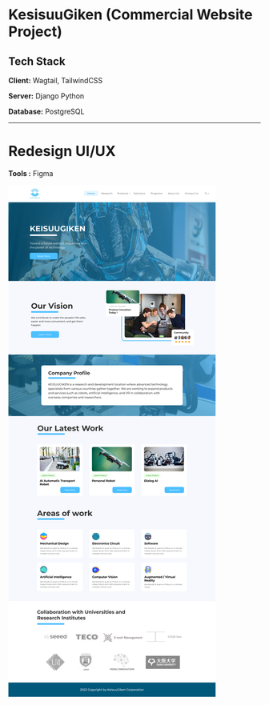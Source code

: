 # **KesisuuGiken (Commercial Website Project)**

## **Tech Stack**

**Client:** Wagtail, TailwindCSS

**Server:** Django Python

**Database:** PostgreSQL

----------

# **Redesign UI/UX**

**Tools :** Figma

[![preview website](media/images/preview.png)](https://www.figma.com/file/WDSloktJCgFynFBIoKc41M/Keisuu-web?node-id=1%3A2)

